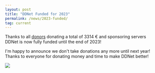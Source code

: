 ```yaml
---
layout: post
title: "DDNet Funded for 2023"
permalink: /news/2023-funded/
tag: current
---
```


Thanks to all [donors](/funding/) donating a total of 3314 € and sponsoring servers DDNet is now fully funded until the end of 2023!

I'm happy to announce we don't take donations any more until next year! Thanks to everyone for donating money and time to make DDNet better!

[<img class="demo" src="/fundingsecured2023.png" />](/funding/)

